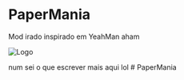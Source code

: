 
# PaperMania

Mod irado inspirado em YeahMan aham

![Logo](https://media.discordapp.net/attachments/1341506856912158884/1341509939251908689/Design_sem_nome_26.png?ex=67badf3d&is=67b98dbd&hm=5d321cf3dac6601500bed0f0ea85dfc5be3511388c143d26ba99f5676b7804c1&=&format=webp&quality=lossless&width=663&height=663)

num sei o que escrever mais aqui lol
#   P a p e r M a n i a  
 